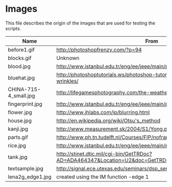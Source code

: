 # Images
This file describes the origin of the images that are used for testing the scripts.

Name | From
--- | ---
before1.gif | http://photoshopfrenzy.com/?p=94
blocks.gif | Unknown
blood.jpg | http://www.istanbul.edu.tr/eng/ee/jeee/main/pages/issues/is62/62008.pdf
bluehat.jpg | http://photoshoptutorials.ws/photoshop-tutorials/photo-effects/dramatic-wrinkles/
CHINA-715-4_small.jpg | http://lifegamesphotography.com/the-weathered-face-of-a-chinese-man/
fingerprint.jpg | http://www.istanbul.edu.tr/eng/ee/jeee/main/pages/issues/is62/62008.pdf
flower.jpg | http://www.jhlabs.com/ip/blurring.html
house.jpg | http://en.wikipedia.org/wiki/Otsu's_method
kanji.jpg | http://www.measurement.sk/2004/S1/Yong.pdf
parts.gif | http://www.ph.tn.tudelft.nl/Courses/FIP/noframes/fip-Segmenta.html
rice.jpg | http://www.istanbul.edu.tr/eng/ee/jeee/main/pages/issues/is62/62008.pdf
tank.jpg | http://stinet.dtic.mil/cgi-bin/GetTRDoc?AD=ADA464347&Location=U2&doc=GetTRDoc.pdf
textsample.jpg | http://signal.ece.utexas.edu/seminars/dsp_seminars/01fall/211_seeger_mf.pdf
lena2g_edge1.jpg | created using the IM function -edge 1